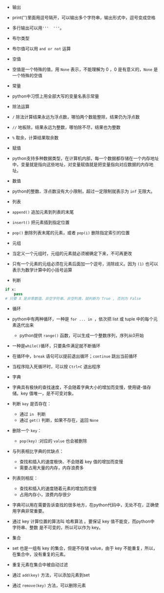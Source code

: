 - 输出
- print('')里面用逗号隔开，可以输出多个字符串，输出形式中，逗号变成空格
- 多行输出可以用`'''  '''`。

- 布尔类型
- 布尔值可以用 `and or not` 运算

- 空值
- 空值是一个特殊的值，用 `None` 表示，不能理解为 0 ，0 是有意义的，`None` 是一个特殊的空值

- 常量
- python中习惯上用全部大写的变量名表示常量

- 除法运算
- `/` 除法计算结果永远为浮点数，哪怕两个数能整除，结果仍为浮点数
- `//` 地板除，结果永远为整数，哪怕除不尽，结果也为整数
- `%` 取余，计算结果取余数

- 赋值
- python支持多种数据类型，在计算机内部，每一个数据都存储在一个内存地址中，变量就是指向这些地址，对变量赋值就是把变量指向对应数据的内存地址。

- 数值
- python的整数、浮点数没有大小限制，超过一定限制就表示为 `inf` 无限大。

- 列表
- `append()` 追加元素到列表的末尾
- `insert()` 把元素插到指定位置
- `pop()` 删除列表末尾的元素，或者 `pop(i)` 删除指定索引的位置


- 元组
- 当定义一个元组时，元组的元素就必须被确定下来，不可再更改
- 只有一个元素的元组必须在元素后面加一个逗号，消除歧义。因为 `(1)` 也可以表示为数学计算中的小括号运算

- 判断
```py
if x:
	pass
# 只要 X 是非零数值、非空字符串、非空列表，就判断为 True , 否则为 False
```

- 循环
- python中有两种循环，一种是 `for ... in `，依次把 list 或 tuple 中的每个元素迭代出来
	- python提供 `range()` 函数，可以生成一个整数序列，序列从0开始
- 一种是`while()`循环，只要条件满足就不断循环
- 在循环中，`break` 语句可以提前退出循环；`continue` 跳出当前循环
- 当程序陷入死循环时，可以按 `Ctrl+C` 退出程序

- 字典
- 字典具有极快的查找速度，不会随着字典大小的增加而变慢，使用键-值存储。key 值唯一，是不可变对象。
- 判断 `key` 是否存在：
	- 通过 `in ` 判断
	- 通过 `get()` 判断，如果不存在，返回 `None`
- 删除一个 `key`：
	- `pop(key)` :对应的 `value` 也会被删除
- 与列表相比字典的优缺点：
	- 查找和插入的速度极快、不会随着 key 值的增加而变慢
	- 需要占用大量的内存，内存浪费多
- 列表则相反：
	- 查找和插入的速度随着元素的增加而变慢
	- 占用内存小，浪费内存很少
- 字典可以用在需要告诉查找的很多地方，在python代码中，无处不在，正确使用字典非常重要。
- 通过 key 计算位置的算法叫 哈希算法 。要保证 key 值不能变，而python中 字符串、整数 是不可变的，所以可以作为 key。

- 集合
- set 也是一组有 key 的集合，但是不存储 value，由于 key 不能重复，所以，在集合中，没有重复的元素。
- 重复元素在集合中被自动过滤
- 通过 `add(key)` 方法，可以添加元素到set
- 通过 `remove(key)` 方法，可以删除元素